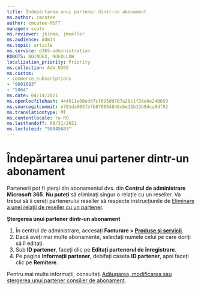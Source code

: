 ```yaml
---
title: Îndepărtarea unui partener dintr-un abonament
ms.author: cmcatee
author: cmcatee-MSFT
manager: scotv
ms.reviewer: jkinma, jmueller
ms.audience: Admin
ms.topic: article
ms.service: o365-administration
ROBOTS: NOINDEX, NOFOLLOW
localization_priority: Priority
ms.collection: Adm_O365
ms.custom:
- commerce_subscriptions
- "9001683"
- "5064"
ms.date: 04/14/2021
ms.openlocfilehash: 444911e00ed47cf095dd707a20c1f26e6e240859
ms.sourcegitcommit: e781da003fb7b878854846cbe12b13b9dca8df92
ms.translationtype: MT
ms.contentlocale: ro-RO
ms.lasthandoff: 08/31/2021
ms.locfileid: "58845683"
---
```

# <a name="remove-a-partner-from-a-subscription"></a>Îndepărtarea unui partener dintr-un abonament

Partenerii pot fi șterși din abonamentul dvs. din **Centrul de administrare Microsoft 365**. **Nu puteți** să eliminați singur o relație cu un reseller. Va trebui să îi cereți partenerului reseller să respecte instrucțiunile de [Eliminare a unei relații de reseller cu un partener](https://docs.microsoft.com/partner-center/remove-a-relationship).

**Ștergerea unui partener dintr-un abonament**

1. În centrul de administrare, accesați **Facturare > [Produse și servicii](https://go.microsoft.com/fwlink/p/?linkid=842054)**.
2. Dacă aveți mai multe abonamente, selectați numele celui pe care doriți să îl editați.
3. Sub **ID partener**, faceți clic pe **Editați partenerul de înregistrare**.
4. Pe pagina **Informații partener**, debifați caseta **ID partener**, apoi faceți clic pe **Remitere**.

Pentru mai multe informații, consultați [Adăugarea, modificarea sau ștergerea unui partener consilier de abonament](https://docs.microsoft.com/microsoft-365/admin/misc/add-partner?view=o365-worldwide).
